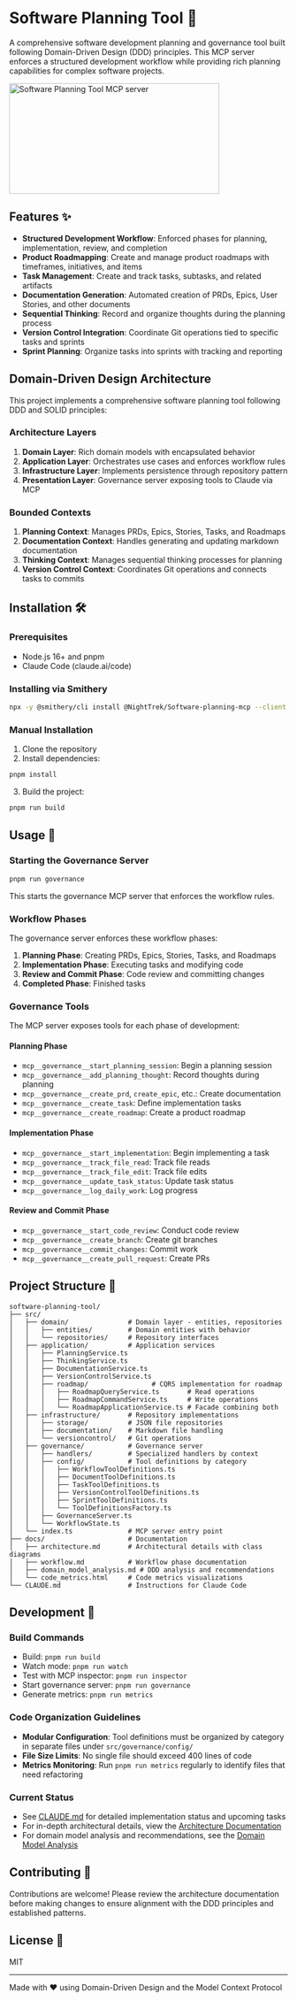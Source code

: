 # Software Planning Tool 🚀

A comprehensive software development planning and governance tool built following Domain-Driven Design (DDD) principles. This MCP server enforces a structured development workflow while providing rich planning capabilities for complex software projects.

<a href="https://glama.ai/mcp/servers/a35c7qc7ie">
  <img width="380" height="200" src="https://glama.ai/mcp/servers/a35c7qc7ie/badge" alt="Software Planning Tool MCP server" />
</a>

## Features ✨

- **Structured Development Workflow**: Enforced phases for planning, implementation, review, and completion
- **Product Roadmapping**: Create and manage product roadmaps with timeframes, initiatives, and items
- **Task Management**: Create and track tasks, subtasks, and related artifacts
- **Documentation Generation**: Automated creation of PRDs, Epics, User Stories, and other documents
- **Sequential Thinking**: Record and organize thoughts during the planning process
- **Version Control Integration**: Coordinate Git operations tied to specific tasks and sprints
- **Sprint Planning**: Organize tasks into sprints with tracking and reporting

## Domain-Driven Design Architecture

This project implements a comprehensive software planning tool following DDD and SOLID principles:

### Architecture Layers

1. **Domain Layer**: Rich domain models with encapsulated behavior
2. **Application Layer**: Orchestrates use cases and enforces workflow rules
3. **Infrastructure Layer**: Implements persistence through repository pattern
4. **Presentation Layer**: Governance server exposing tools to Claude via MCP

### Bounded Contexts

1. **Planning Context**: Manages PRDs, Epics, Stories, Tasks, and Roadmaps
2. **Documentation Context**: Handles generating and updating markdown documentation
3. **Thinking Context**: Manages sequential thinking processes for planning
4. **Version Control Context**: Coordinates Git operations and connects tasks to commits

## Installation 🛠️

### Prerequisites

- Node.js 16+ and pnpm
- Claude Code (claude.ai/code)

### Installing via Smithery

```bash
npx -y @smithery/cli install @NightTrek/Software-planning-mcp --client claude
```

### Manual Installation

1. Clone the repository
2. Install dependencies:
```bash
pnpm install
```
3. Build the project:
```bash
pnpm run build
```

## Usage 🧰

### Starting the Governance Server

```bash
pnpm run governance
```

This starts the governance MCP server that enforces the workflow rules.

### Workflow Phases

The governance server enforces these workflow phases:

1. **Planning Phase**: Creating PRDs, Epics, Stories, Tasks, and Roadmaps
2. **Implementation Phase**: Executing tasks and modifying code
3. **Review and Commit Phase**: Code review and committing changes
4. **Completed Phase**: Finished tasks

### Governance Tools

The MCP server exposes tools for each phase of development:

#### Planning Phase
- `mcp__governance__start_planning_session`: Begin a planning session
- `mcp__governance__add_planning_thought`: Record thoughts during planning
- `mcp__governance__create_prd`, `create_epic`, etc.: Create documentation
- `mcp__governance__create_task`: Define implementation tasks
- `mcp__governance__create_roadmap`: Create a product roadmap

#### Implementation Phase
- `mcp__governance__start_implementation`: Begin implementing a task
- `mcp__governance__track_file_read`: Track file reads
- `mcp__governance__track_file_edit`: Track file edits
- `mcp__governance__update_task_status`: Update task status
- `mcp__governance__log_daily_work`: Log progress

#### Review and Commit Phase
- `mcp__governance__start_code_review`: Conduct code review
- `mcp__governance__create_branch`: Create git branches
- `mcp__governance__commit_changes`: Commit work
- `mcp__governance__create_pull_request`: Create PRs

## Project Structure 📂

```
software-planning-tool/
├── src/
│   ├── domain/               # Domain layer - entities, repositories
│   │   ├── entities/         # Domain entities with behavior
│   │   └── repositories/     # Repository interfaces
│   ├── application/          # Application services
│   │   ├── PlanningService.ts
│   │   ├── ThinkingService.ts
│   │   ├── DocumentationService.ts
│   │   ├── VersionControlService.ts
│   │   ├── roadmap/                # CQRS implementation for roadmap
│   │   │   ├── RoadmapQueryService.ts       # Read operations
│   │   │   ├── RoadmapCommandService.ts     # Write operations  
│   │   │   └── RoadmapApplicationService.ts # Facade combining both
│   ├── infrastructure/       # Repository implementations
│   │   ├── storage/          # JSON file repositories
│   │   ├── documentation/    # Markdown file handling
│   │   └── versioncontrol/   # Git operations
│   ├── governance/           # Governance server
│   │   ├── handlers/         # Specialized handlers by context
│   │   ├── config/           # Tool definitions by category
│   │   │   ├── WorkflowToolDefinitions.ts
│   │   │   ├── DocumentToolDefinitions.ts
│   │   │   ├── TaskToolDefinitions.ts
│   │   │   ├── VersionControlToolDefinitions.ts
│   │   │   ├── SprintToolDefinitions.ts
│   │   │   └── ToolDefinitionsFactory.ts
│   │   ├── GovernanceServer.ts
│   │   └── WorkflowState.ts
│   └── index.ts              # MCP server entry point
├── docs/                     # Documentation
│   ├── architecture.md       # Architectural details with class diagrams
│   ├── workflow.md           # Workflow phase documentation
│   ├── domain_model_analysis.md # DDD analysis and recommendations
│   └── code_metrics.html     # Code metrics visualizations
└── CLAUDE.md                 # Instructions for Claude Code
```

## Development 🔨

### Build Commands
- Build: `pnpm run build`
- Watch mode: `pnpm run watch`
- Test with MCP inspector: `pnpm run inspector`
- Start governance server: `pnpm run governance`
- Generate metrics: `pnpm run metrics`

### Code Organization Guidelines

- **Modular Configuration**: Tool definitions must be organized by category in separate files under `src/governance/config/`
- **File Size Limits**: No single file should exceed 400 lines of code
- **Metrics Monitoring**: Run `pnpm run metrics` regularly to identify files that need refactoring

### Current Status

- See [CLAUDE.md](CLAUDE.md) for detailed implementation status and upcoming tasks
- For in-depth architectural details, view the [Architecture Documentation](docs/architecture.md)
- For domain model analysis and recommendations, see the [Domain Model Analysis](docs/domain_model_analysis.md)

## Contributing 🤝

Contributions are welcome! Please review the architecture documentation before making changes to ensure alignment with the DDD principles and established patterns.

## License 📄

MIT

---

Made with ❤️ using Domain-Driven Design and the Model Context Protocol